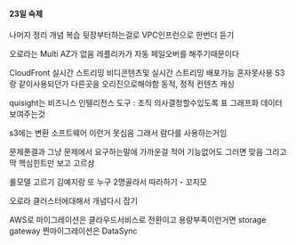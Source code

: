 #### 23일 숙제


나머지 정리 
개념 복습 뒷장부터하는걸로 VPC인프런으로 한번더 듣기


오로라는 Multi AZ가 없음
레플리카가 자동 페일오버를 해주기때문이다

CloudFront 실시간 스트리밍
비디콘텐츠및 실시간 스트리밍 배포가능
혼자못사용 S3랑 같이사용되던가 다른곳을 오리진으로해야함
동적, 정적 컨텐츠 캐싱


quisight는 비즈니스 인텔리전스 도구 : 조직 의사결정할수있도록 표 그래프화 데이터 보여주는것

s3에는 변환 소프트웨어 이런거 못심음 그래서 람다를 사용하는거임 

문제푼결과 그냥 문제에서 요구하는말에 가까운걸 적어 기능없어도 그러면 맞음 그리고 딱 핵심힌트만 보고
고르삼


롤모델 고르기 김예지랑 또 누구 2명골라서 따라하기 - 꼬지모

오로라 클러스터에대해서 개념다시 잡기

AWS로 마이그레이션은 클라우드서비스로 전환이고
용량부족이런거면 storage gateway
찐마이그레이션은 DataSync
